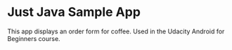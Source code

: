 Just Java Sample App
===================================

This app displays an order form for coffee. Used in the Udacity Android for Beginners course.
